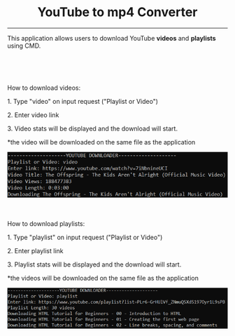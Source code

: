 <h1 style="text-align: center;">YouTube to mp4 Converter</h1>
<hr>
<p>This application allows users to download YouTube <span style="font-weight: bold;">videos</span> and <span style="font-weight: bold;">playlists</span> using CMD.</p>
<br><br><br>
<p>How to download videos:</p>
<p>1. Type "video" on input request ("Playlist or Video")</p>
<p>2. Enter video link</p>
<p>
    3. Video stats will be displayed and the download will start.
<p>
<p>
    *the video will be downloaded on the same file as the application
</p>
<img src='ytdownloadervideoimage.png'>
<br><br><br>
<p>How to download playlists:</p>
<p>1. Type "playlist" on input request ("Playlist or Video")</p>
<p>2. Enter playlist link</p>
<p>
    3. Playlist stats will be displayed and the download will start.
<p>
<p>
    *the videos will be downloaded on the same file as the application
</p>
<img src='ytdownloaderplaylistimage.png'>
